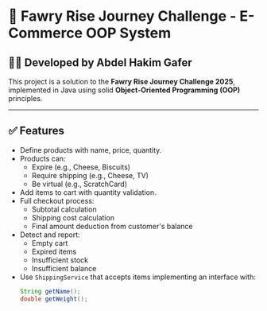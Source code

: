 # 🛒 Fawry Rise Journey Challenge - E-Commerce OOP System

## 👨‍💻 Developed by Abdel Hakim Gafer

This project is a solution to the **Fawry Rise Journey Challenge 2025**, implemented in Java using solid **Object-Oriented Programming (OOP)** principles.

---

## ✅ Features

- Define products with name, price, quantity.
- Products can:
  - Expire (e.g., Cheese, Biscuits)
  - Require shipping (e.g., Cheese, TV)
  - Be virtual (e.g., ScratchCard)
- Add items to cart with quantity validation.
- Full checkout process:
  - Subtotal calculation
  - Shipping cost calculation
  - Final amount deduction from customer's balance
- Detect and report:
  - Empty cart
  - Expired items
  - Insufficient stock
  - Insufficient balance
- Use `ShippingService` that accepts items implementing an interface with:
  ```java
  String getName();
  double getWeight();
